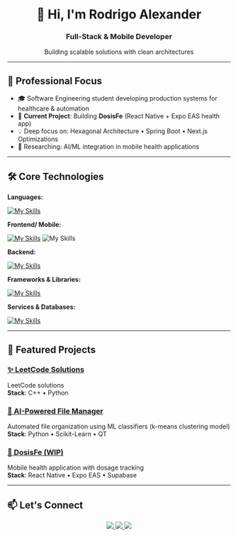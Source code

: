 <h1 align="center">👋 Hi, I'm Rodrigo Alexander</h1>
<h3 align="center">Full-Stack & Mobile Developer</h3>

<p align="center">
  Building scalable solutions with clean architectures 
</p>

---

## 🚀 Professional Focus

- 🎓 Software Engineering student developing production systems for healthcare & automation
- 🔭 **Current Project**: Building **DosisFe** (React Native + Expo EAS health app)
- 💡 Deep focus on: Hexagonal Architecture • Spring Boot • Next.js Optimizations
- 🌱 Researching: AI/ML integration in mobile health applications

---

## 🛠 Core Technologies

**Languages:**  

[![My Skills](https://skillicons.dev/icons?i=ts,python,cpp,java,dart)](https://skillicons.dev)



**Frontend/ Mobile:**  

[![My Skills](https://skillicons.dev/icons?i=react,angular,astro,next,flutter)](https://skillicons.dev)
![My Skills](https://go-skill-icons.vercel.app/api/icons?i=expo)

**Backend:**  

[![My Skills](https://skillicons.dev/icons?i=nodejs,express,nestjs,spring,fastapi)](https://skillicons.dev)

**Frameworks & Libraries:**

[![My Skills](https://skillicons.dev/icons?i=tailwind,graphql,prisma,mui)](https://skillicons.dev)



**Services & Databases:** 

[![My Skills](https://skillicons.dev/icons?i=supabase,firebase,mongo,postgres,mysql,docker,git,linux)](https://skillicons.dev)


---

## 💼 Featured Projects

### [✨ LeetCode Solutions](https://github.com/RodrigoAlexander7/LeetCode)
LeetCode solutions  
**Stack**: C++ • Python

### [🤖 AI-Powered File Manager](https://github.com/RodrigoAlexander7/Automated_File_Manager)
Automated file organization using ML classifiers  (k-means clustering model)  
**Stack**: Python • Scikit-Learn • QT 

### [🚀 DosisFe (WIP)](https://github.com/RodrigoAlexander7/H-Calculator)
Mobile health application with dosage tracking  
**Stack**: React Native • Expo EAS • Supabase


---

## 📫 Let's Connect

<p align="center">
  <a href="mailto:rodrygoleu7@gmail.com">
    <img src="https://img.shields.io/badge/Gmail-D14836?style=for-the-badge&logo=gmail&logoColor=white" />
  </a>
  <a href="https://www.linkedin.com/in/rodrigo-fernandez-h/">
    <img src="https://img.shields.io/badge/LinkedIn-%230077B5?style=for-the-badge&logo=linkedin&logoColor=white" />
  </a>
  <a href="https://github.com/RodrigoAlexander7">
    <img src="https://img.shields.io/badge/GitHub-000?style=for-the-badge&logo=github&logoColor=white" />
  </a>
</p>
